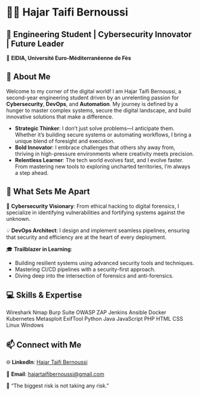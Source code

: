 
 <h1>👩‍💻 Hajar Taifi Bernoussi</h1>
    <h2>🌟 Engineering Student | Cybersecurity Innovator | Future Leader</h2>
    <p>📍 <strong>EIDIA, Université Euro-Méditerranéenne de Fès</strong></p>

<div class="section">
        <h2>🚀 About Me</h2>
        <p>Welcome to my corner of the digital world! I am Hajar Taifi Bernoussi, a second-year engineering student driven by an unrelenting passion for <strong>Cybersecurity</strong>, <strong>DevOps</strong>, and <strong>Automation</strong>. My journey is defined by a hunger to master complex systems, secure the digital landscape, and build innovative solutions that make a difference.</p>
        <ul>
            <li><strong>Strategic Thinker</strong>: I don’t just solve problems—I anticipate them. Whether it’s building secure systems or automating workflows, I bring a unique blend of foresight and execution.</li>
            <li><strong>Bold Innovator</strong>: I embrace challenges that others shy away from, thriving in high-pressure environments where creativity meets precision.</li>
            <li><strong>Relentless Learner</strong>: The tech world evolves fast, and I evolve faster. From mastering new tools to exploring uncharted territories, I’m always a step ahead.</li>
        </ul>
    </div>

<div class="section">
        <h2>🌱 What Sets Me Apart</h2>
        <p>🔐 <strong>Cybersecurity Visionary</strong>: From ethical hacking to digital forensics, I specialize in identifying vulnerabilities and fortifying systems against the unknown.</p>
        <p>💡 <strong>DevOps Architect</strong>: I design and implement seamless pipelines, ensuring that security and efficiency are at the heart of every deployment.</p>
        <p>🎓 <strong>Trailblazer in Learning</strong>:</p>
        <ul>
            <li>Building resilient systems using advanced security tools and techniques.</li>
            <li>Mastering CI/CD pipelines with a security-first approach.</li>
            <li>Diving deep into the intersection of forensics and anti-forensics.</li>
        </ul>
    </div>

<div class="section">
        <h2>💻 Skills & Expertise</h2>
        <div class="skills">
            <span>Wireshark</span>
            <span>Nmap</span>
            <span>Burp Suite</span>
            <span>OWASP ZAP</span>
            <span>Jenkins</span>
            <span>Ansible</span>
            <span>Docker</span>
            <span>Kubernetes</span>
            <span>Metasploit</span>
            <span>ExifTool</span>
            <span>Python</span>
            <span>Java</span>
            <span>JavaScript</span>
            <span>PHP</span>
            <span>HTML</span>
            <span>CSS</span>
            <span>Linux</span>
            <span>Windows</span>
        </div>
    </div>

 <div class="section">
        <h2>📫 Connect with Me</h2>
        <p>🌐 <strong>LinkedIn</strong>: <a href="https://www.linkedin.com/in/hajartaifi/" target="_blank">Hajar Taifi Bernoussi</a></p>
        <p>📧 <strong>Email</strong>: <a href="mailto:hajartaifibernoussi@gmail.com">hajartaifibernoussi@gmail.com</a></p>
    </div>

 <p class="quote">💬 “The biggest risk is not taking any risk.”</p>

